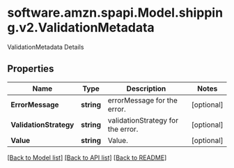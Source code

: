# software.amzn.spapi.Model.shipping.v2.ValidationMetadata
ValidationMetadata Details

## Properties

Name | Type | Description | Notes
------------ | ------------- | ------------- | -------------
**ErrorMessage** | **string** | errorMessage for the error. | [optional] 
**ValidationStrategy** | **string** | validationStrategy for the error. | [optional] 
**Value** | **string** | Value. | [optional] 

[[Back to Model list]](../README.md#documentation-for-models) [[Back to API list]](../README.md#documentation-for-api-endpoints) [[Back to README]](../README.md)

